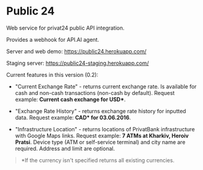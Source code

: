 # Public 24 
Web service for privat24 public API integration.

Provides a webhook for API.AI agent.

Server and web demo: https://public24.herokuapp.com/ 

Staging server:  https://public24-staging.herokuapp.com/

Current features in this version (0.2):

- "Current Exchange Rate" - returns current exchange rate. Is available for cash and non-cash transactions (non-cash by default). Request example: __Current cash exchange for USD*__. 

- "Exchange Rate History" - returns exchange rate history for inputted data. Request example: __CAD* for 03.06.2016__.

- "Infrastructure Location" - returns locations of PrivatBank infrastructure with Google Maps links. Request example: __7 ATMs at Kharkiv, Heroiv Pratsi__. Device type (ATM or self-service terminal) and city name are required. Address and limit are optional.

> *If the currency isn't specified returns all existing currencies.
